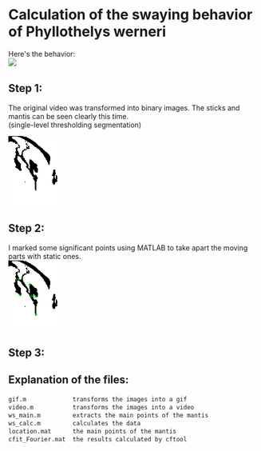 Calculation of the swaying behavior of Phyllothelys werneri  
=
Here's the behavior:  
![](data/original.gif)  

Step 1:  
-
The original video was transformed into binary images. The sticks and mantis can be seen clearly this time.  
(single-level thresholding segmentation)

![](data/binary.gif)  

Step 2:  
-
I marked some significant points using MATLAB to take apart the moving parts with static ones.  
![](data/points.gif)

Step 3:
-

  
Explanation of the files:  
-
    gif.m             transforms the images into a gif  
    video.m           transforms the images into a video  
    ws_main.m         extracts the main points of the mantis  
    ws_calc.m         calculates the data  
    location.mat      the main points of the mantis  
    cfit_Fourier.mat  the results calculated by cftool  


